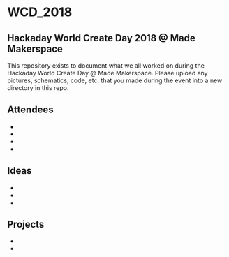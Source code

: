 # WCD_2018
## Hackaday World Create Day 2018 @ Made Makerspace

This repository exists to document what we all worked on during the Hackaday World Create Day @ Made Makerspace. Please upload any pictures, schematics, code, etc. that you made during the event into a new directory in this repo.


**Attendees**
-
-
-
-
-

**Ideas**
-
-
-
-

**Projects**
-
-
-
